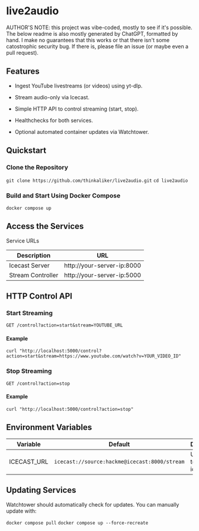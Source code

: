 # live2audio

AUTHOR'S NOTE: this project was vibe-coded, mostly to see if it's possible. The below readme is also mostly generated by ChatGPT, formatted by hand. I make no guarantees that this works or that there isn't some catostrophic security bug. If there is, please file an issue (or maybe even a pull request).

## Features

- Ingest YouTube livestreams (or videos) using yt-dlp.

- Stream audio-only via Icecast.

- Simple HTTP API to control streaming (start, stop).

- Healthchecks for both services.

- Optional automated container updates via Watchtower.

## Quickstart

### Clone the Repository

`git clone https://github.com/thinkaliker/live2audio.git`
`cd live2audio`

### Build and Start Using Docker Compose

`docker compose up`

## Access the Services

Service	URLs

| Description         | URL                          |
|---------------------|------------------------------|
| Icecast Server      | http://your-server-ip:8000   |
| Stream Controller   | http://your-server-ip:5000   |

## HTTP Control API

### Start Streaming

`GET /control?action=start&stream=YOUTUBE_URL`

#### Example

`curl "http://localhost:5000/control?action=start&stream=https://www.youtube.com/watch?v=YOUR_VIDEO_ID"`

### Stop Streaming

`GET /control?action=stop`

#### Example

`curl "http://localhost:5000/control?action=stop"`

## Environment Variables

| Variable    | Default                                        | Description                    |
|-------------|------------------------------------------------|--------------------------------|
| ICECAST_URL | `icecast://source:hackme@icecast:8000/stream`  | URL used to stream to icecast  |

## Updating Services

Watchtower should automatically check for updates. You can manually update with:

`docker compose pull`
`docker compose up --force-recreate`
